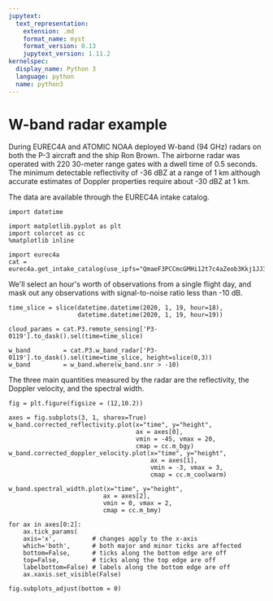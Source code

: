 ```yaml
---
jupytext:
  text_representation:
    extension: .md
    format_name: myst
    format_version: 0.13
    jupytext_version: 1.11.2
kernelspec:
  display_name: Python 3
  language: python
  name: python3
---
```


# W-band radar example

 During EUREC4A and ATOMIC NOAA deployed W-band (94 GHz) radars on both the P-3 aircraft
 and the ship Ron Brown. The airborne radar was operated with 220 30-meter range gates
 with a dwell time of 0.5 seconds. The minimum detectable reflectivity of -36 dBZ at a range of
 1 km although accurate estimates of Doppler properties require about -30 dBZ at 1 km.

The data are available through the EUREC4A intake catalog.

```{code-cell} ipython3
import datetime

import matplotlib.pyplot as plt
import colorcet as cc
%matplotlib inline

import eurec4a
cat = eurec4a.get_intake_catalog(use_ipfs="QmaeF3PCCmcGMHi12t7c4aZeob3Kkj1JJ322aNwCBBtUHF")
```

We'll select an hour's worth of observations from a single flight day, and mask
out any observations with signal-to-noise ratio less than -10 dB.

```{code-cell} ipython3
time_slice = slice(datetime.datetime(2020, 1, 19, hour=18),
                   datetime.datetime(2020, 1, 19, hour=19))

cloud_params = cat.P3.remote_sensing['P3-0119'].to_dask().sel(time=time_slice)

w_band         = cat.P3.w_band_radar['P3-0119'].to_dask().sel(time=time_slice, height=slice(0,3))
w_band         = w_band.where(w_band.snr > -10)
```

The three main quantities measured by the radar are the reflectivity, the Doppler
velocity, and the spectral width.

```{code-cell} ipython3
fig = plt.figure(figsize = (12,10.2))

axes = fig.subplots(3, 1, sharex=True)
w_band.corrected_reflectivity.plot(x="time", y="height",
                                   ax = axes[0],
                                   vmin = -45, vmax = 20,
                                   cmap = cc.m_bgy)
w_band.corrected_doppler_velocity.plot(x="time", y="height",
                                       ax = axes[1],
                                       vmin = -3, vmax = 3,
                                       cmap = cc.m_coolwarm)

w_band.spectral_width.plot(x="time", y="height",
                          ax = axes[2],
                          vmin = 0, vmax = 2,
                          cmap = cc.m_bmy)

for ax in axes[0:2]:
    ax.tick_params(
    axis='x',          # changes apply to the x-axis
    which='both',      # both major and minor ticks are affected
    bottom=False,      # ticks along the bottom edge are off
    top=False,         # ticks along the top edge are off
    labelbottom=False) # labels along the bottom edge are off
    ax.xaxis.set_visible(False)

fig.subplots_adjust(bottom = 0)
```
